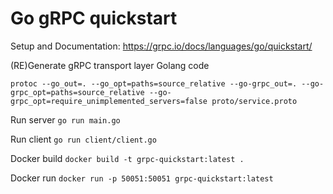 # Go gRPC quickstart

Setup and Documentation: https://grpc.io/docs/languages/go/quickstart/

(RE)Generate gRPC transport layer Golang code

`protoc --go_out=. --go_opt=paths=source_relative --go-grpc_out=. --go-grpc_opt=paths=source_relative --go-grpc_opt=require_unimplemented_servers=false proto/service.proto`

Run server
`go run main.go`

Run client 
`go run client/client.go`

Docker build
`docker build -t grpc-quickstart:latest . `

Docker run
`docker run -p 50051:50051 grpc-quickstart:latest`